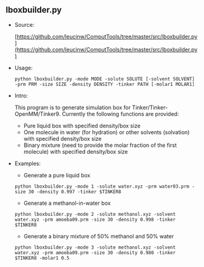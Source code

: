 ## lboxbuilder.py

* Source: 

	[https://github.com/leucinw/ComputTools/tree/master/src/lboxbuilder.py](https://github.com/leucinw/ComputTools/tree/master/src/lboxbuilder.py)

* Usage:

	```shell
	python lboxbuilder.py -mode MODE -solute SOLUTE [-solvent SOLVENT] -prm PRM -size SIZE -density DENSITY -tinker PATH [-molar1 MOLAR1]
	```

* Intro:

	This program is to generate simulation box for Tinker/Tinker-OpenMM/Tinker9. Currently the following functions are provided: 
	
	* Pure liquid box with specified density/box size
	* One molecule in water (for hydration) or other solvents (solvation) with specified density/box size
	* Binary mixture (need to provide the molar fraction of the first molecule) with specified density/box size

* Examples:
	* Generate a pure liquid box
	```shell
	python lboxbuilder.py -mode 1 -solute water.xyz -prm water03.prm -size 30 -density 0.997 -tinker $TINKER8
	```

	* Generate a methanol-in-water box
	```shell
	python lboxbuilder.py -mode 2 -solute methanol.xyz -solvent water.xyz -prm amoeba09.prm -size 30 -density 0.998 -tinker $TINKER8
	```

	* Generate a binary mixture of 50% methanol and 50% water
	```shell
	python lboxbuilder.py -mode 3 -solute methanol.xyz -solvent water.xyz -prm amoeba09.prm -size 30 -density 0.980 -tinker $TINKER8 -molar1 0.5
	```

